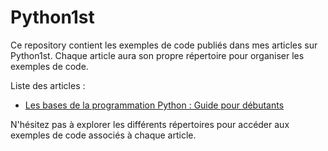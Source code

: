 # Python1st

Ce repository contient les exemples de code publiés dans mes articles sur 
Python1st. Chaque article aura son propre répertoire pour organiser les 
exemples de code.

Liste des articles :
- [Les bases de la programmation Python : Guide pour 
débutants](https://python1st.com/index.php/2023/07/19/les-bases-de-la-programmation-python-guide-debutants/)


N'hésitez pas à explorer les différents répertoires pour accéder aux 
exemples de code associés à chaque article.

